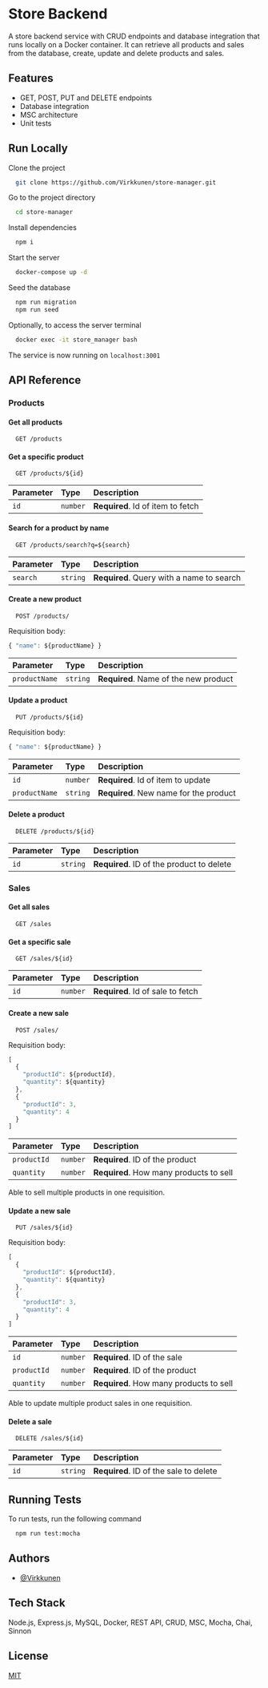 
# Store Backend

A store backend service with CRUD endpoints and database integration that runs locally on a Docker container.
It can retrieve all products and sales from the database, create, update and delete products and sales.


## Features

- GET, POST, PUT and DELETE endpoints
- Database integration
- MSC architecture
- Unit tests


## Run Locally

Clone the project

```bash
  git clone https://github.com/Virkkunen/store-manager.git
```

Go to the project directory

```bash
  cd store-manager
```

Install dependencies

```bash
  npm i
```

Start the server

```bash
  docker-compose up -d
```

Seed the database

```bash
  npm run migration
  npm run seed
```

Optionally, to access the server terminal

```bash
  docker exec -it store_manager bash
```

The service is now running on `localhost:3001`

## API Reference

### Products

#### Get all products

```http
  GET /products
```

#### Get a specific product

```http
  GET /products/${id}
```

| Parameter | Type     | Description                       |
| :-------- | :------- | :-------------------------------- |
| `id`      | `number` | **Required**. Id of item to fetch |

#### Search for a product by name

```http
  GET /products/search?q=${search}
```

| Parameter | Type     | Description                       |
| :-------- | :------- | :-------------------------------- |
| `search`      | `string` | **Required**. Query with a name to search |

#### Create a new product

```http
  POST /products/
```
Requisition body:
```js
{ "name": ${productName} }
```
| Parameter | Type     | Description                       |
| :-------- | :------- | :-------------------------------- |
| `productName`      | `string` | **Required**. Name of the new product |

#### Update a product

```http
  PUT /products/${id}
```

Requisition body:
```js
{ "name": ${productName} }
```

| Parameter | Type     | Description                       |
| :-------- | :------- | :-------------------------------- |
| `id`      | `number` | **Required**. Id of item to update |
| `productName`      | `string` | **Required**. New name for the product |

#### Delete a product

```http
  DELETE /products/${id}
```
| Parameter | Type     | Description                       |
| :-------- | :------- | :-------------------------------- |
| `id`      | `string` | **Required**. ID of the product to delete |


### Sales

#### Get all sales

```http
  GET /sales
```

#### Get a specific sale

```http
  GET /sales/${id}
```

| Parameter | Type     | Description                       |
| :-------- | :------- | :-------------------------------- |
| `id`      | `number` | **Required**. Id of sale to fetch |

#### Create a new sale

```http
  POST /sales/
```
Requisition body:
```js
[
  {
    "productId": ${productId},
    "quantity": ${quantity}
  },
  {
    "productId": 3,
    "quantity": 4
  }
]
```

| Parameter | Type     | Description                       |
| :-------- | :------- | :-------------------------------- |
| `productId`      | `number` | **Required**. ID of the product |
| `quantity`      | `number` | **Required**. How many products to sell |

Able to sell multiple products in one requisition.

#### Update a new sale

```http
  PUT /sales/${id}
```
Requisition body:
```js
[
  {
    "productId": ${productId},
    "quantity": ${quantity}
  },
  {
    "productId": 3,
    "quantity": 4
  }
]
```

| Parameter | Type     | Description                       |
| :-------- | :------- | :-------------------------------- |
| `id`      | `number` | **Required**. ID of the sale |
| `productId`      | `number` | **Required**. ID of the product |
| `quantity`      | `number` | **Required**. How many products to sell |

Able to update multiple product sales in one requisition.

#### Delete a sale

```http
  DELETE /sales/${id}
```
| Parameter | Type     | Description                       |
| :-------- | :------- | :-------------------------------- |
| `id`      | `string` | **Required**. ID of the sale to delete |

## Running Tests

To run tests, run the following command

```bash
  npm run test:mocha
```

## Authors

- [@Virkkunen](https://www.github.com/Virkkunen)


## Tech Stack

Node.js, Express.js, MySQL, Docker, REST API, CRUD, MSC, Mocha, Chai, Sinnon

## License

[MIT](https://choosealicense.com/licenses/mit/)

